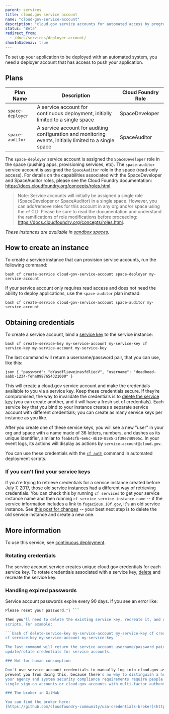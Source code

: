 ```yaml
---
parent: services
title: cloud.gov service account
name: "cloud-gov-service-account"
description: "cloud.gov service accounts for automated access by programs"
status: "Beta"
redirect_from:
  - /docs/services/deployer-account/
showInSidenav: true
---
```

To set up your application to be deployed with an automated system, you need a deployer account that has access to push
your application.

## Plans

Plan Name | Description | Cloud Foundry Role
--------- | ----------- | -------------------|
`space-deployer` | A service account for continuous deployment, initially limited to a single space | SpaceDeveloper | 
`space-auditor` | A service account for auditing configuration and monitoring events, initially limited to a single space | SpaceAuditor |

The `space-deployer` service account is assigned the `SpaceDeveloper` role in the space (pushing apps, provisioning
services, etc). The `space-auditor` service account is assigned the `SpaceAuditor` role in the space (read-only access).
For details on the capabilities associated with the SpaceDeveloper and SpaceAuditor roles, please see the Cloud Foundry
documentation: https://docs.cloudfoundry.org/concepts/roles.html.

> Note: Service accounts will initially be assigned a single role (SpaceDeveloper or SpaceAuditor) in a single space.
However, you can add/remove roles for this account in any org and/or space using the `cf` CLI. Please be sure to read
the documentation and understand the ramifications of role modifications before proceeding:
https://docs.cloudfoundry.org/concepts/roles.html.

_These instances are available in [sandbox spaces](/docs/pricing/free-limited-sandbox#sandbox-limitations)._

## How to create an instance

To create a service instance that can provision service accounts, run the following command:

```bash cf create-service cloud-gov-service-account space-deployer my-service-account ```

If your service account only requires read access and does not need the ability to deploy applications, use the
`space-auditor` plan instead:

```bash cf create-service cloud-gov-service-account space-auditor my-service-account ```

## Obtaining credentials

To create a service account, bind a [service key](https://docs.cloudfoundry.org/devguide/services/service-keys.html) to
the service instance:

```bash cf create-service-key my-service-account my-service-key cf service-key my-service-account my-service-key ```

The last command will return a username/password pair, that you can use, like this:

```json { "password": "oYasdfliaweinasfdliecV", "username": "deadbeed-aabb-1234-feha0987654321000" } ```

This will create a cloud.gov service account and make the credentials available to you via a service key. Keep these
credentials secure. If they’re compromised, the way to invalidate the credentials is to [delete the service
key](https://docs.cloudfoundry.org/devguide/services/service-keys.html#delete) (you can create another, and it will have
a fresh set of credentials). Each service key that you bind to your instance creates a separate service account with
different credentials; you can create as many service keys per instance as you like.
<!--
  this advice should match on /docs/services/cloud-gov-service-account/ + /docs/services/cloud-gov-identity-provider/
-->

After you create one of these service keys, you will see a new "user" in your org and space with a name made of 36
letters, numbers, and dashes as its unique identifier, similar to `f6ab4cfb-6e6c-4b10-8585-3f39e740905c`. In your event
logs, its actions will display as actions by `service-account@cloud.gov`.

You can use these credentials with the [`cf auth`](http://cli.cloudfoundry.org/en-US/cf/auth.html) command in automated
deployment scripts.

### If you can't find your service keys

<!-- this description matches on cloud-gov-identity-provider.md and cloud-gov-service-account.md -->

If you're trying to retrieve credentials for a service instance created before July 7, 2017, those old service instances
had a different way of retrieving credentials. You can check this by running `cf services` to get your service instance
name and then running `cf service service-instance-name` -- if the service information includes a link to
`fugacious.18f.gov`, it's an old service instance. See [this post for
changes](/2017/07/07/changes-to-credentials-broker) -- your best next step is to delete the old service instance and
create a new one.

## More information

To use this service, see [continuous deployment](/docs/management/continuous-deployment).

### Rotating credentials

The service account service creates unique cloud.gov credentials for each service key. To rotate credentials associated
with a service key, [delete](https://docs.cloudfoundry.org/devguide/services/service-keys.html#delete) and recreate the
service key.

### Handling expired passwords

Service account passwords expire every 90 days. If you see an error like:

```bash Error Code: 403 Raw Response: {"error":"access_denied","error_description":"Your current password has expired.
Please reset your password."} ```

Then you'll need to delete the existing service key, recreate it, and update the username/password in your deployment
scripts. For example:

```bash cf delete-service-key my-service-account my-service-key cf create-service-key my-service-account my-service-key
cf service-key my-service-account my-service-key ```

The last command will return the service account username/password pair. These steps can be used at any time to
update/rotate credentials for service accounts.

### Not for human consumption

Don't use service account credentials to manually log into cloud.gov as a human. cloud.gov has no technical mechanism to
prevent you from doing this, because there's no way to distinguish a human from an automated script at login. Typically,
your agency and system security compliance requirements require people to only log in using their own accounts (agency
single sign-on accounts or cloud.gov accounts with multi-factor authentication).

### The broker in GitHub

You can find the broker here:
[https://github.com/cloudfoundry-community/uaa-credentials-broker](https://github.com/cloudfoundry-community/uaa-credentials-broker).
